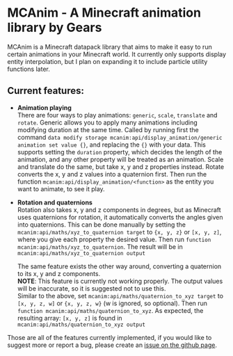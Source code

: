 # MCAnim - A Minecraft animation library by Gears

MCAnim is a Minecraft datapack library that aims to make it easy to run certain animations in your Minecraft world. It currently only supports display entity interpolation, but I plan on expanding it to include particle utility functions later.

## Current features:

- **Animation playing**  
  There are four ways to play animations: `generic`, `scale`, `translate` and `rotate`. Generic allows you to apply many animations including modifying duration at the same time. Called by running first the command `data modify storage mcanim:api/display_animation/generic animation set value {}`, and replacing the `{}` with your data. This supports setting the `duration` property, which decides the length of the animation, and any other property will be treated as an animation. Scale and translate do the same, but take x, y and z properties instead. Rotate converts the x, y and z values into a quaternion first. Then run the function `mcanim:api/display_animation/<function>` as the entity you want to animate, to see it play.

- **Rotation and quaternions**  
  Rotation also takes x, y and z components in degrees, but as Minecraft uses quaternions for rotation, it automatically converts the angles given into quaternions. This can be done manually by setting the `mcanim:api/maths/xyz_to_quaternion target` to `{x, y, z}` or `[x, y, z]`, where you give each property the desired value. Then run `function mcanim:api/maths/xyz_to_quaternion`. The result will be in `mcanim:api/maths/xyz_to_quaternion output`  

  The same feature exists the other way around, converting a quaternion to its x, y and z components.  
  **NOTE**: This feature is currently not working properly. The output values will be inaccurate, so it is suggested not to use this.  
  Similar to the above, set `mcanim:api/maths/quaternion_to_xyz target` to `[x, y, z, w]` or `{x, y, z, w}` (w is ignored, so optional). Then run `function mcanim:api/maths/quaternion_to_xyz`. As expected, the resulting array: `[x, y, z]` is found in `mcanim:api/maths/quaternion_to_xyz output`  

Those are all of the features currently implemented, if you would like to suggest more or report a bug, please create an [issue on the github page](https://github.com/GearsDatapacks/mcanim/issues).
